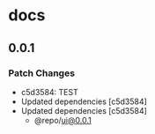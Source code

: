 # docs

## 0.0.1

### Patch Changes

- c5d3584: TEST
- Updated dependencies [c5d3584]
- Updated dependencies [c5d3584]
  - @repo/ui@0.0.1
